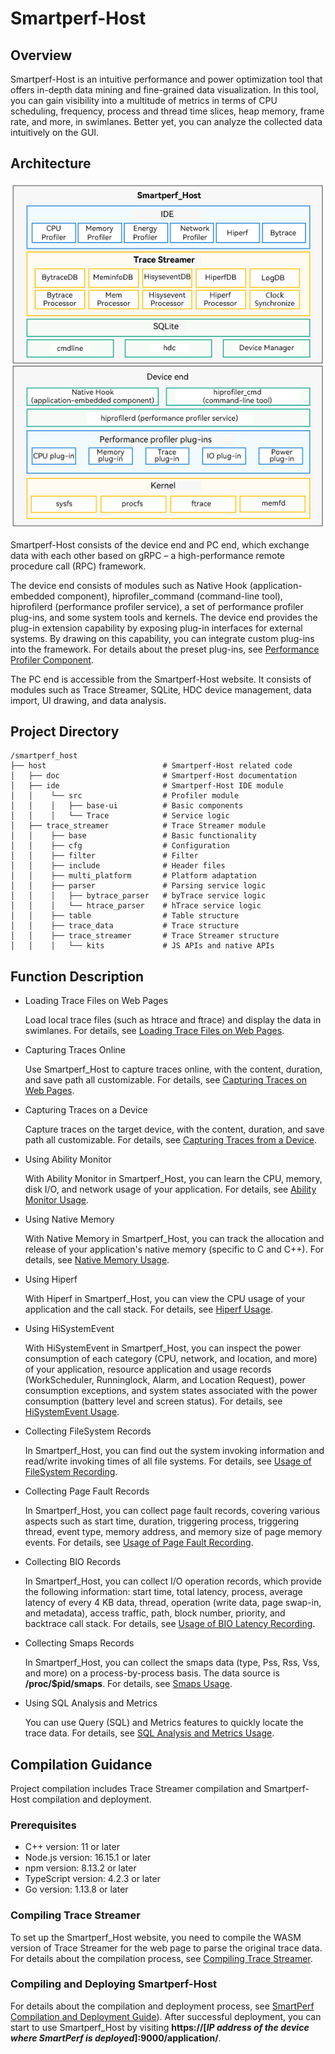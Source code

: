 # Smartperf-Host
## Overview
Smartperf-Host is an intuitive performance and power optimization tool that offers in-depth data mining and fine-grained data visualization. In this tool, you can gain visibility into a multitude of metrics in terms of CPU scheduling, frequency, process and thread time slices, heap memory, frame rate, and more, in swimlanes. Better yet, you can analyze the collected data intuitively on the GUI.
## Architecture
![System Architecture](figures/smartperf_frame.png)

Smartperf-Host consists of the device end and PC end, which exchange data with each other based on gRPC – a high-performance remote procedure call (RPC) framework.

The device end consists of modules such as Native Hook (application-embedded component), hiprofiler_command (command-line tool), hiprofilerd (performance profiler service), a set of performance profiler plug-ins, and some system tools and kernels. The device end provides the plug-in extension capability by exposing plug-in interfaces for external systems. By drawing on this capability, you can integrate custom plug-ins into the framework. For details about the preset plug-ins, see [Performance Profiler Component](https://gitee.com/openharmony/developtools_profiler).

The PC end is accessible from the Smartperf-Host website. It consists of modules such as Trace Streamer, SQLite, HDC device management, data import, UI drawing, and data analysis.  
## Project Directory
```
/smartperf_host
├── host                          # Smartperf-Host related code
│   ├── doc                       # Smartperf-Host documentation
│   ├── ide                       # Smartperf-Host IDE module
│   │    └── src                  # Profiler module
│   │    │   ├── base-ui          # Basic components
│   │    │   └── Trace            # Service logic
│   ├── trace_streamer            # Trace Streamer module
│   │    ├── base                 # Basic functionality
│   │    ├── cfg                  # Configuration
│   │    ├── filter               # Filter
│   │    ├── include              # Header files
│   │    ├── multi_platform       # Platform adaptation
│   │    ├── parser               # Parsing service logic
│   │    │   ├── bytrace_parser   # byTrace service logic
│   │    │   └── htrace_parser    # hTrace service logic
│   │    ├── table                # Table structure
│   │    ├── trace_data           # Trace structure
│   │    ├── trace_streamer       # Trace Streamer structure
│   │    │   └── kits             # JS APIs and native APIs
```
## Function Description
- Loading Trace Files on Web Pages

  Load local trace files (such as htrace and ftrace) and display the data in swimlanes. For details, see [Loading Trace Files on Web Pages](https://gitee.com/openharmony-sig/developtools_smartperf_host/blob/master/ide/src/doc/md/quickstart_systemtrace.md).
- Capturing Traces Online

  Use Smartperf_Host to capture traces online, with the content, duration, and save path all customizable. For details, see [Capturing Traces on Web Pages](https://gitee.com/openharmony-sig/developtools_smartperf_host/blob/master/ide/src/doc/md/quickstart_web_record.md).
- Capturing Traces on a Device

  Capture traces on the target device, with the content, duration, and save path all customizable. For details, see [Capturing Traces from a Device](https://gitee.com/openharmony-sig/developtools_smartperf_host/blob/master/ide/src/doc/md/quickstart_device_record.md).
- Using Ability Monitor

  With Ability Monitor in Smartperf_Host, you can learn the CPU, memory, disk I/O, and network usage of your application. For details, see [Ability Monitor Usage](https://gitee.com/openharmony-sig/developtools_smartperf_host/blob/master/ide/src/doc/md/quickstart_ability_monitor.md).
- Using Native Memory

  With Native Memory in Smartperf_Host, you can track the allocation and release of your application's native memory (specific to C and C++). For details, see [Native Memory Usage](https://gitee.com/openharmony-sig/developtools_smartperf_host/blob/master/ide/src/doc/md/quickstart_native_memory.md).
- Using Hiperf
  
  With Hiperf in Smartperf_Host, you can view the CPU usage of your application and the call stack. For details, see [Hiperf Usage](https://gitee.com/openharmony-sig/developtools_smartperf_host/blob/master/ide/src/doc/md/quickstart_hiperf.md).
- Using HiSystemEvent

  With HiSystemEvent in Smartperf_Host, you can inspect the power consumption of each category (CPU, network, and location, and more) of your application, resource application and usage records (WorkScheduler, Runninglock, Alarm, and Location Request), power consumption exceptions, and system states associated with the power consumption (battery level and screen status). For details, see [HiSystemEvent Usage](https://gitee.com/openharmony-sig/developtools_smartperf_host/blob/master/ide/src/doc/md/quickstart_hisystemevent.md).
- Collecting FileSystem Records

  In Smartperf_Host, you can find out the system invoking information and read/write invoking times of all file systems. For details, see [Usage of FileSystem Recording](https://gitee.com/openharmony-sig/developtools_smartperf_host/blob/master/ide/src/doc/md/quickstart_filesystem.md).
- Collecting Page Fault Records

  In Smartperf_Host, you can collect page fault records, covering various aspects such as start time, duration, triggering process, triggering thread, event type, memory address, and memory size of page memory events. For details, see [Usage of Page Fault Recording](https://gitee.com/openharmony-sig/developtools_smartperf_host/blob/master/ide/src/doc/md/quickstart_page_fault.md).
- Collecting BIO Records

  In Smartperf_Host, you can collect I/O operation records, which provide the following information: start time, total latency, process, average latency of every 4 KB data, thread, operation (write data, page swap-in, and metadata), access traffic, path, block number, priority, and backtrace call stack. For details, see [Usage of BIO Latency Recording](https://gitee.com/openharmony-sig/developtools_smartperf_host/blob/master/ide/src/doc/md/quickstart_bio.md).
- Collecting Smaps Records

  In Smartperf_Host, you can collect the smaps data (type, Pss, Rss, Vss, and more) on a process-by-process basis. The data source is **/proc/$pid/smaps**. For details, see [Smaps Usage](https://gitee.com/openharmony-sig/developtools_smartperf_host/blob/master/ide/src/doc/md/quickstart_smaps.md).
- Using SQL Analysis and Metrics

  You can use Query (SQL) and Metrics features to quickly locate the trace data. For details, see [SQL Analysis and Metrics Usage](https://gitee.com/openharmony-sig/developtools_smartperf_host/blob/master/ide/src/doc/md/quickstart_sql_metrics.md).
## Compilation Guidance
Project compilation includes Trace Streamer compilation and Smartperf-Host compilation and deployment.
### Prerequisites
- C++ version: 11 or later
- Node.js version: 16.15.1 or later
- npm version: 8.13.2 or later
- TypeScript version: 4.2.3 or later
- Go version: 1.13.8 or later
### Compiling Trace Streamer
To set up the Smartperf_Host website, you need to compile the WASM version of Trace Streamer for the web page to parse the original trace data. For details about the compilation process, see [Compiling Trace Streamer](https://gitee.com/openharmony-sig/developtools_smartperf_host/blob/master/trace_streamer/doc/compile_trace_streamer.md).
### Compiling and Deploying Smartperf-Host
For details about the compilation and deployment process, see [SmartPerf Compilation and Deployment Guide](https://gitee.com/openharmony-sig/developtools_smartperf_host/blob/master/ide/README_zh.md)). After successful deployment, you can start to use Smartperf_Host by visiting **https://[*IP address of the device where SmartPerf is deployed*]:9000/application/**.

